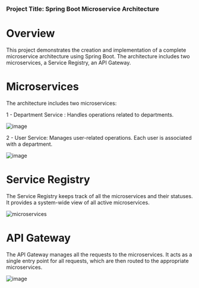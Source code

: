 ### Project Title: Spring Boot Microservice Architecture

# Overview

This project demonstrates the creation and implementation of a complete microservice architecture using Spring Boot. The architecture includes two microservices, a Service Registry, an API Gateway.

# Microservices

The architecture includes two microservices:

1 -  Department Service : Handles operations related to departments.




![image](https://github.com/ayoubterari/microservices-Spring-boot/assets/65574293/0244aefb-d52f-49dc-8527-ad29fd77bba7)






2 -  User Service: Manages user-related operations. Each user is associated with a department.




![image](https://github.com/ayoubterari/microservices-Spring-boot/assets/65574293/36406105-462e-441b-855d-9a63c83e3243)




# Service Registry

The Service Registry keeps track of all the microservices and their statuses. It provides a system-wide view of all active microservices.

![microservices](https://github.com/ayoubterari/microservices-Spring-boot/assets/65574293/f14dfcfc-d10c-4efb-bea0-8166915082bb)



# API Gateway

The API Gateway manages all the requests to the microservices. It acts as a single entry point for all requests, which are then routed to the appropriate microservices.



![image](https://github.com/ayoubterari/microservices-Spring-boot/assets/65574293/a046e19e-f3a8-49e2-ae16-99725fd4dbb9)

